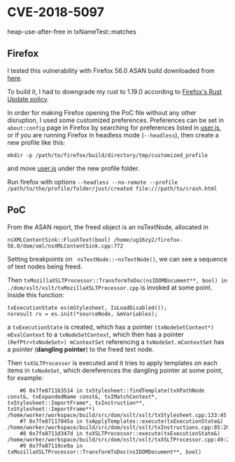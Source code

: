 # CVE-2018-5097

heap-use-after-free in txNameTest::matches

## Firefox

I tested this vulnerability with Firefox 56.0 ASAN build downloaded from [here](https://ftp.mozilla.org/pub/firefox/releases/56.0/source/).

To build it, I had to downgrade my rust to 1.19.0 according to [Firefox's Rust Update policy](https://wiki.mozilla.org/Rust_Update_Policy_for_Firefox).

In order for making Firefox opening the PoC file without any other disruption, I used some customized preferences. Preferences can be set in ```about:config``` page in Firefox by searching for preferences listed in [user.js](https://github.com/ZihanYe/Firefox-Exploitation/blob/master/Manual%20Exploitation/CVE-2017-7828/user.js), or if you are running Firefox in headless mode (```--headless```), then create a new profile like this:

```
mkdir -p /path/to/firefox/build/directory/tmp/customized_profile
```
and move [user.js]() under the new profile folder.

Run firefox with options ```--headless --no-remote --profile /path/to/the/profile/folder/just/created file:///path/to/crash.html```


## PoC

From the ASAN report, the freed object is an nsTextNode, allocated in

```
nsXMLContentSink::FlushText(bool) /home/ug16zy2/firefox-56.0/dom/xml/nsXMLContentSink.cpp:772
```

Setting breakpoints on ``` nsTextNode::~nsTextNode()```, we can see a sequence of text nodes being freed.

Then ```txMozillaXSLTProcessor::TransformToDoc(nsIDOMDocument**, bool) in ./dom/xslt/xslt/txMozillaXSLTProcessor.cpp``` is invoked at some point. Inside this function:

```
txExecutionState es(mStylesheet, IsLoadDisabled());
nsresult rv = es.init(*sourceNode, &mVariables);
```

a ```txExecutionState``` is created, which has a pointer ```(txNodeSetContext*) mEvalContext``` to a ```txNodeSetContext```, which then has a pointer ```(RefPtr<txNodeSet>) mContextSet``` referencing a ```txNodeSet```. ```mContextSet``` has a pointer (**dangling pointer**) to the freed text node.

Then ```txXSLTProcessor``` is executed and it tries to apply templates on each items in ```txNodeSet```, which dereferences the dangling pointer at some point, for example:

```
    #6 0x7fe8711b3514 in txStylesheet::findTemplate(txXPathNode const&, txExpandedName const&, txIMatchContext*, txStylesheet::ImportFrame*, txInstruction**, txStylesheet::ImportFrame**) /home/worker/workspace/build/src/dom/xslt/xslt/txStylesheet.cpp:133:45
    #7 0x7fe87117045a in txApplyTemplates::execute(txExecutionState&) /home/worker/workspace/build/src/dom/xslt/xslt/txInstructions.cpp:85:26
    #8 0x7fe8711d347d in txXSLTProcessor::execute(txExecutionState&) /home/worker/workspace/build/src/dom/xslt/xslt/txXSLTProcessor.cpp:49:21
    #9 0x7fe87119ce9a in txMozillaXSLTProcessor::TransformToDoc(nsIDOMDocument**, bool) 
```
